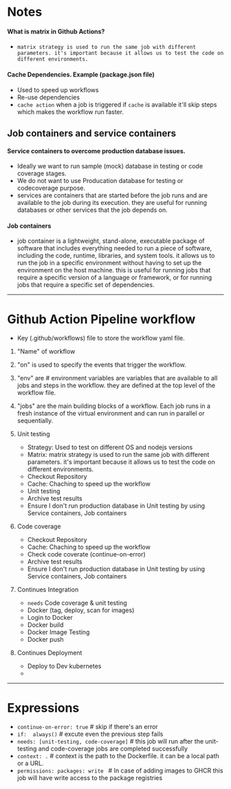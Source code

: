 # Notes
#### What is matrix in Github Actions?
- `matrix strategy is used to run the same job with different parameters. it's important because it allows us to test the code on different environments.`

#### Cache Dependencies.  Example (package.json file)
- Used to speed up workflows
- Re-use dependencies
- `cache action` when a job is triggered if `cache` is available it'll skip steps which makes the workflow run faster.

## Job containers and service containers
#### Service containers to overcome production database issues.
- Ideally we want to run sample (mock) database in testing or code coverage stages.
- We do not want to use Producation database for testing or codecoverage purpose. 
- services are containers that are started before the job runs and are available to the job during its execution. they are useful for running databases or other services that the job depends on. 

#### Job containers 
- job container is a lightweight, stand-alone, executable package of software that includes everything needed to run a piece of software, including the code, runtime, libraries, and system tools. it allows us to run the job in a specific environment without having to set up the environment on the host machine.  this is useful for running jobs that require a specific version of a language or framework, or for running jobs that require a specific set of dependencies. 

---
# Github Action Pipeline workflow
 * Key (.github/workflows) file to store the workflow yaml file.
 1) "Name" of workflow
 2) "on" is used to specify the events that trigger the workflow.
 3) "env" are # environment variables are variables that are available to all jobs and steps in the workflow. they are defined at the top level of the workflow file.
 4) "jobs" are the main building blocks of a workflow. Each job runs in a fresh instance of the virtual environment and can run in parallel or sequentially.

 5) Unit testing
    - Strategy:  Used to test on different OS and nodejs versions
    - Matrix:  matrix strategy is used to run the same job with different parameters. it's important because it allows us to test the code on different environments.
    - Checkout Repository
    - Cache: Chaching to speed up the workflow
    - Unit testing
    - Archive test results
    - Ensure I don't run production database in Unit testing by using Service containers, Job containers

 6) Code coverage
    - Checkout Repository
    - Cache: Chaching to speed up the workflow
    - Check code coverate (continue-on-error)
    - Archive test results
    - Ensure I don't run production database in Unit testing by using Service containers, Job containers
  
 7) Continues Integration
    - `needs` Code coverage & unit testing
    - Docker (tag, deploy, scan for images)
    - Login to Docker
    - Docker build
    - Docker Image Testing
    - Docker push
 8) Continues Deployment
    - Deploy to Dev kubernetes
    - 


---
# Expressions

- `continue-on-error: true`               # skip if there's an error
- `if:  always()`                         # excute even the previous step fails
- `needs: [unit-testing, code-coverage]`  # this job will run after the unit-testing and code-coverage jobs are completed successfully
- `context: .`  # context is the path to the Dockerfile. it can be a local path or a URL.
-  `permissions: packages: write `        # In case of adding images to GHCR this job will have write access to the package registries
